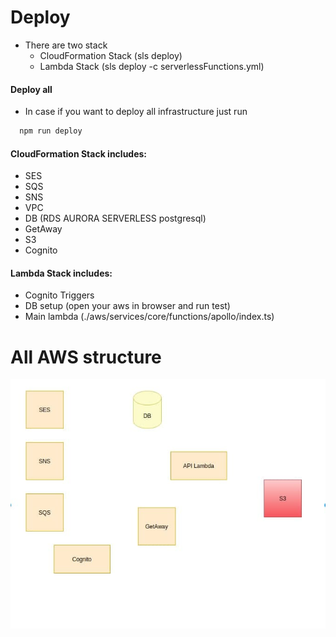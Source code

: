 # Deploy

- There are two stack
  - CloudFormation Stack (sls deploy)
  - Lambda Stack (sls deploy -c serverlessFunctions.yml)

#### Deploy all
- In case if you want to deploy all infrastructure just run
```bash
  npm run deploy 
```

#### CloudFormation Stack includes:
  - SES
  - SQS
  - SNS
  - VPC
  - DB (RDS AURORA SERVERLESS postgresql)
  - GetAway
  - S3
  - Cognito

#### Lambda Stack includes: 
  - Cognito Triggers 
  - DB setup (open your aws in browser and run test)
  - Main lambda (./aws/services/core/functions/apollo/index.ts)



  # All AWS structure 
  
  ![](./structure.jpg)